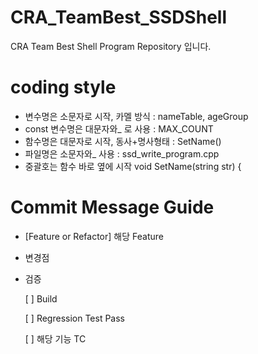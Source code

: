 # CRA_TeamBest_SSDShell
CRA Team Best Shell Program Repository 입니다.


# coding style
- 변수명은 소문자로 시작, 카멜 방식 : nameTable, ageGroup
- const 변수명은 대문자와_ 로 사용 : MAX_COUNT
- 함수명은 대문자로 시작, 동사+명사형태 : SetName()
- 파일명은 소문자와_ 사용 : ssd_write_program.cpp
- 중괄호는 함수 바로 옆에 시작
   void SetName(string str) {
   
# Commit Message Guide
-  [Feature or Refactor] 해당 Feature

- 변경점  

- 검증
 
   [ ] Build

   [ ] Regression Test Pass

   [ ] 해당 기능 TC
